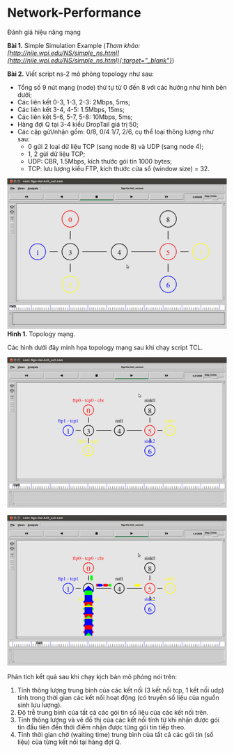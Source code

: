 # Network-Performance
Đánh giá hiệu năng mạng

**Bài 1.** Simple Simulation Example (_Tham khảo: [http://nile.wpi.edu/NS/simple_ns.html](http://nile.wpi.edu/NS/simple_ns.html){:target="_blank"}_)
 
**Bài 2.** Viết script ns-2 mô phỏng topology như sau:
- Tổng số 9 nút mạng (node) thứ tự từ 0 đến 8 với các hướng như hình bên dưới;
- Các liên kết 0-3, 1-3, 2-3: 2Mbps, 5ms;
- Các liên kết 3-4, 4-5: 1.5Mbps, 15ms;
- Các liên kết 5-6, 5-7, 5-8: 10Mbps, 5ms;
- Hàng đợi Q tại 3-4 kiểu DropTail giá trị 50;
- Các cặp gửi/nhận gồm: 0/8, 0/4 1/7, 2/6, cụ thể loại thông lượng như sau:
  - 0 gửi 2 loại dữ liệu TCP (sang node 8) và UDP (sang node 4);
  - 1, 2 gửi dữ liệu TCP;
  - UDP: CBR, 1.5Mbps, kích thước gói tin 1000 bytes;
  - TCP: lưu lượng kiểu FTP, kích thước cửa sổ (window size) = 32.

![image](/images/topology.png)  
**Hình 1.** Topology mạng.

Các hình dưới đây minh họa topology mạng sau khi chạy script TCL.

![image](/images/topology1.png)

![image](/images/topology2.png)

Phân tích kết quả sau khi chạy kịch bản mô phỏng nói trên:
1. Tính thông lượng trung bình của các kết nối (3 kết nối tcp, 1 kết nối udp) tính trong thời gian các kết nối hoạt động (có truyền số liệu của nguồn sinh lưu lượng).
2. Độ trễ trung bình của tất cả các gói tin số liệu của các kết nối trên.
3. Tính thông lượng và vẽ đồ thị của các kết nối tính từ khi nhận được gói tin đầu tiên đến thời điểm nhận được từng gói tin tiếp theo.
4. Tính thời gian chờ (waiting time) trung bình của tất cả các gói tin (số liệu) của từng kết nối tại hàng đợi Q.


